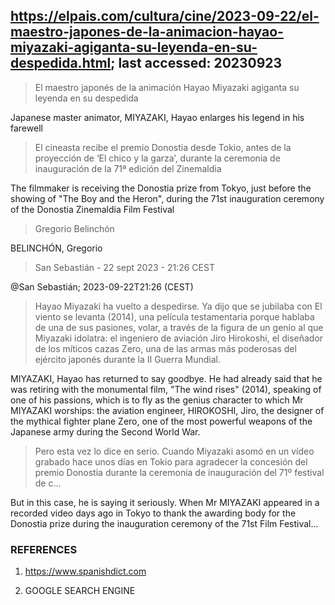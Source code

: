 ## https://elpais.com/cultura/cine/2023-09-22/el-maestro-japones-de-la-animacion-hayao-miyazaki-agiganta-su-leyenda-en-su-despedida.html; last accessed: 20230923

> El maestro japonés de la animación Hayao Miyazaki agiganta su leyenda en su despedida

Japanese master animator, MIYAZAKI, Hayao  enlarges his legend in his farewell

> El cineasta recibe el premio Donostia desde Tokio, antes de la proyección de ‘El chico y la garza’, durante la ceremonia de inauguración de la 71ª edición del Zinemaldia

The filmmaker is receiving the Donostia prize from Tokyo, just before the showing of "The Boy and the Heron", during the 71st inauguration ceremony of the Donostia Zinemaldia Film Festival

> Gregorio Belinchón

BELINCHÓN, Gregorio

> San Sebastián - 22 sept 2023 - 21:26 CEST

@San Sebastián; 2023-09-22T21:26 (CEST)

> Hayao Miyazaki ha vuelto a despedirse. Ya dijo que se jubilaba con El viento se levanta (2014), una película testamentaria porque hablaba de una de sus pasiones, volar, a través de la figura de un genio al que Miyazaki idolatra: el ingeniero de aviación Jiro Hirokoshi, el diseñador de los míticos cazas Zero, una de las armas más poderosas del ejército japonés durante la II Guerra Mundial. 

MIYAZAKI, Hayao has returned to say goodbye. He had already said that he was retiring with the monumental film, "The wind rises" (2014), speaking of one of his passions, which is to fly as the genius character to which Mr MIYAZAKI worships: the aviation engineer, HIROKOSHI, Jiro, the designer of the mythical fighter plane Zero, one of the most powerful weapons of the Japanese army during the Second World War. 

> Pero esta vez lo dice en serio. Cuando Miyazaki asomó en un vídeo grabado hace unos días en Tokio para agradecer la concesión del premio Donostia durante la ceremonia de inauguración del 71º festival de c...

But in this case, he is saying it seriously. When Mr MIYAZAKI appeared in a recorded video days ago in Tokyo to thank the awarding body for the Donostia prize during the inauguration ceremony of the 71st Film Festival...

### REFERENCES

1) https://www.spanishdict.com

2) GOOGLE SEARCH ENGINE
